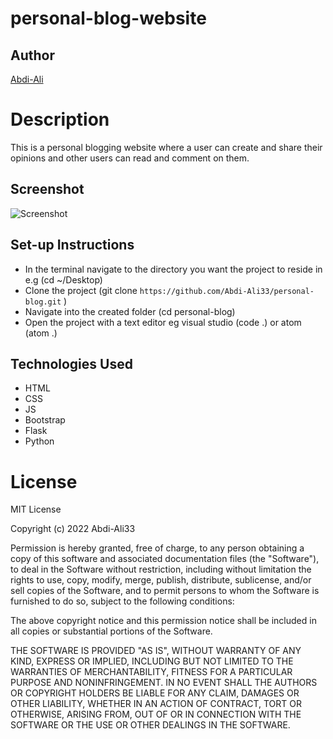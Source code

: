 # personal-blog-website

## Author

[Abdi-Ali](https://github.com/Abdi-Ali33)

# Description

This is a personal blogging website where a user can create and share their opinions and other users can read and comment on them.

## Screenshot

![Screenshot](./screenshots/screenshot.png)

## Set-up Instructions

- In the terminal navigate to the directory you want the project to reside in e.g (cd ~/Desktop)
- Clone the project (git clone `https://github.com/Abdi-Ali33/personal-blog.git` )
- Navigate into the created folder (cd personal-blog)
- Open the project with a text editor eg visual studio (code .) or atom (atom .)

## Technologies Used

- HTML
- CSS
- JS
- Bootstrap
- Flask
- Python

# License

MIT License

Copyright (c) 2022 Abdi-Ali33

Permission is hereby granted, free of charge, to any person obtaining a copy
of this software and associated documentation files (the "Software"), to deal
in the Software without restriction, including without limitation the rights
to use, copy, modify, merge, publish, distribute, sublicense, and/or sell
copies of the Software, and to permit persons to whom the Software is
furnished to do so, subject to the following conditions:

The above copyright notice and this permission notice shall be included in all
copies or substantial portions of the Software.

THE SOFTWARE IS PROVIDED "AS IS", WITHOUT WARRANTY OF ANY KIND, EXPRESS OR
IMPLIED, INCLUDING BUT NOT LIMITED TO THE WARRANTIES OF MERCHANTABILITY,
FITNESS FOR A PARTICULAR PURPOSE AND NONINFRINGEMENT. IN NO EVENT SHALL THE
AUTHORS OR COPYRIGHT HOLDERS BE LIABLE FOR ANY CLAIM, DAMAGES OR OTHER
LIABILITY, WHETHER IN AN ACTION OF CONTRACT, TORT OR OTHERWISE, ARISING FROM,
OUT OF OR IN CONNECTION WITH THE SOFTWARE OR THE USE OR OTHER DEALINGS IN THE
SOFTWARE.
